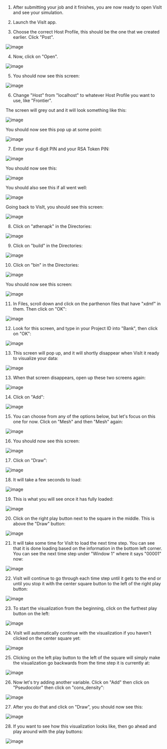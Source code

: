 1. After submitting your job and it finishes, you are now ready to open VisIt and see your simulation.

2. Launch the VisIt app.

3. Choose the correct Host Profile, this should be the one that we created earlier. Click "Post".

![image](https://github.com/WiktoriaZielinska/Adaptive-Mesh-Refinement/assets/112288108/4c802beb-817a-46b0-b245-7ac6201cdbb2)

4. Now, click on "Open".

![image](https://github.com/WiktoriaZielinska/Adaptive-Mesh-Refinement/assets/112288108/0eed222e-4f77-4357-8879-5bb1a7309abc)

5. You should now see this screen:

![image](https://github.com/WiktoriaZielinska/Adaptive-Mesh-Refinement/assets/112288108/c233aa63-f935-4b3f-b720-b50e9fb63a1c)

6. Change "Host" from "localhost" to whatever Host Profile you want to use, like "Frontier".

The screen will grey out and it will look something like this:

![image](https://github.com/WiktoriaZielinska/Adaptive-Mesh-Refinement/assets/112288108/f7abb88f-deae-4ab5-91dc-9087276cbf86)

You should now see this pop up at some point:

![image](https://github.com/user-attachments/assets/9fa83855-8012-442a-96d1-26a5bfc605a3)

7. Enter your 6 digit PIN and your RSA Token PIN:

![image](https://github.com/user-attachments/assets/e5ec182a-fcb5-400b-aaec-f43684d2fb62)

You should now see this:

![image](https://github.com/user-attachments/assets/cc155f7b-c2cb-4fa4-abd9-116328c3507a)

You should also see this if all went well:

![image](https://github.com/user-attachments/assets/de228703-ee18-44ed-b824-75df821cc5b0)

Going back to VisIt, you should see this screen:

![image](https://github.com/user-attachments/assets/7ee0e137-3760-446c-8dc2-475287a961eb)

8. Click on "athenapk" in the Directories:

![image](https://github.com/user-attachments/assets/cc5b7928-22da-42a4-a450-9b6d806efb58)

9. Click on "build" in the Directories:

![image](https://github.com/user-attachments/assets/5eb5590f-0be2-4771-a464-38b0124aa0df)

10. Click on "bin" in the Directories:

![image](https://github.com/user-attachments/assets/9bc9a0db-ee74-4877-92cb-a3b7fe0f935e)

You should now see this screen:

![image](https://github.com/user-attachments/assets/b9b6c3ea-2aae-41f5-8492-8adffc4020d2)

11. In Files, scroll down and click on the parthenon files that have "xdmf" in them. Then click on "OK":

![image](https://github.com/user-attachments/assets/9e84f3db-606c-468e-a47d-cd6cfe3bc38f)

12. Look for this screen, and type in your Project ID into "Bank", then click on "OK":

![image](https://github.com/user-attachments/assets/d393d7b3-fb91-4905-8d92-2de0c700c386)

13. This screen will pop up, and it will shortly disappear when VisIt it ready to visualize your data:

![image](https://github.com/user-attachments/assets/58aae095-c172-4280-a484-783aad196da7)

13. When that screen disappears, open up these two screens again:

![image](https://github.com/user-attachments/assets/84b1ee19-eb4d-4b78-9b0b-bba65b6f259a)

14. Click on "Add":

![image](https://github.com/user-attachments/assets/5fa3a448-d4d3-458c-97d9-65af931920fa)

15. You can choose from any of the options below, but let's focus on this one for now. Click on "Mesh" and then "Mesh" again:

![image](https://github.com/user-attachments/assets/429298f7-76ce-4312-85ca-db9038815ae9)

16. You should now see this screen:

![image](https://github.com/user-attachments/assets/21e4aca8-ed18-417c-91ef-f511e1e27aea)

17. Click on "Draw":

![image](https://github.com/user-attachments/assets/032164da-c375-434e-9a8b-3628c7e007e3)

18. It will take a few seconds to load:

![image](https://github.com/user-attachments/assets/6b6ad6d6-0f3b-4c37-8e49-ef4abebe3517)

19. This is what you will see once it has fully loaded:

![image](https://github.com/user-attachments/assets/c5495115-ccd3-4256-9bbe-73ac31dc3e0f)

20. Click on the right play button next to the square in the middle. This is above the "Draw" button:

![image](https://github.com/user-attachments/assets/b0ce6afa-67c4-432c-b89e-e259923668c9)

21. It will take some time for VisIt to load the next time step. You can see that it is done loading based on the information in the bottom left corner. You can see the next time step under "Window 1" where it says "00001" now:

![image](https://github.com/user-attachments/assets/5fd53ddd-cdd2-4e69-be20-3e98ac2ed315)

22. VisIt will continue to go through each time step until it gets to the end or until you stop it with the center square button to the left of the right play button:

![image](https://github.com/user-attachments/assets/797e1152-a81e-422d-bfc1-861f4e5fae78)

23. To start the visualization from the beginning, click on the furthest play button on the left:

![image](https://github.com/user-attachments/assets/8650ee9c-c4e3-4039-ae99-c2aab1e4faab)

24. VisIt will automatically continue with the visualization if you haven't clicked on the center square yet:

![image](https://github.com/user-attachments/assets/44f6ecb7-a0d7-42df-90bf-e4411f276209)

25. Clicking on the left play button to the left of the square will simply make the visualization go backwards from the time step it is currently at:

![image](https://github.com/user-attachments/assets/5f2559e7-1566-4b5b-97ec-24e633f02deb)

26. Now let's try adding another variable. Click on "Add" then click on "Pseudocolor" then click on "cons_density":

![image](https://github.com/user-attachments/assets/2d3399b7-5995-4a60-a09b-14b974cca4af)

27. After you do that and click on "Draw", you should now see this:

![image](https://github.com/user-attachments/assets/64900267-2ef6-48f3-bbcc-418c1709c7c8)

28. If you want to see how this visualization looks like, then go ahead and play around with the play buttons:

![image](https://github.com/user-attachments/assets/e644e529-1c33-4b94-a60c-3eb6a955b6ce)














